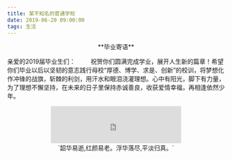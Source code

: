 ```yaml
---
title: 某不知名的普通学校
date: 2019-06-20 09:00:00
tags: 生活
---
```


<center>**毕业寄语**</center>

亲爱的2019届毕业生们：
    &nbsp;&nbsp;&nbsp;&nbsp;&nbsp;&nbsp;&nbsp;&nbsp;祝贺你们圆满完成学业，展开人生新的篇章！希望你们毕业以后以坚韧的意志践行母校“厚德、博学、求是、创新”的校训，将梦想化作冲锋的战旗，斩棘的利剑，用汗水和眼泪浇灌理想。心中有阳光，脚下有力量，为了理想不懈坚持，在未来的日子里保持赤诚善良，收获爱情幸福，再相逢依然少年。
<center><iframe frameborder="no" border="0" marginwidth="0" marginheight="0" width="60%" height="86" src="https://cdn.a632079.me/163music.html?playlist=247557"></iframe></center>

<center>   `韶华易逝,红颜易老。浮华落尽,平淡归真。`</center>
